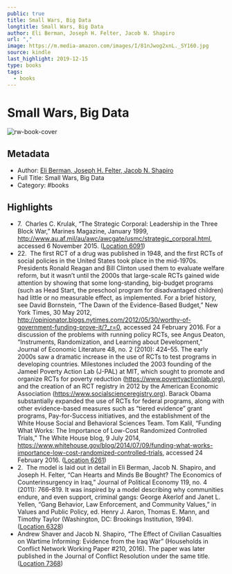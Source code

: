 ```yaml
---
public: true
title: Small Wars, Big Data
longtitle: Small Wars, Big Data
author: Eli Berman, Joseph H. Felter, Jacob N. Shapiro
url: ","
image: https://m.media-amazon.com/images/I/81nJwog2xnL._SY160.jpg
source: kindle
last_highlight: 2019-12-15
type: books
tags:
  - books
---
```

# Small Wars, Big Data

![rw-book-cover](https://m.media-amazon.com/images/I/81nJwog2xnL._SY160.jpg)

## Metadata
- Author: [Eli Berman, Joseph H. Felter, Jacob N. Shapiro](Eli%20Berman,%20Joseph%20H.%20Felter,%20Jacob%20N.%20Shapiro.md)
- Full Title: Small Wars, Big Data
- Category: #books

## Highlights
- 7.  Charles C. Krulak, “The Strategic Corporal: Leadership in the Three Block War,” Marines Magazine, January 1999, http://www.au.af.mil/au/awc/awcgate/usmc/strategic_corporal.html, accessed 6 November 2015. ([Location 6091](https://readwise.io/to_kindle?action=open&asin=B078SHYNSR&location=6091))
- 22.  The first RCT of a drug was published in 1948, and the first RCTs of social policies in the United States took place in the mid-1970s. Presidents Ronald Reagan and Bill Clinton used them to evaluate welfare reform, but it wasn’t until the 2000s that large-scale RCTs gained wide attention by showing that some long-standing, big-budget programs (such as Head Start, the preschool program for disadvantaged children) had little or no measurable effect, as implemented. For a brief history, see David Bornstein, “The Dawn of the Evidence-Based Budget,” New York Times, 30 May 2012, http://opinionator.blogs.nytimes.com/2012/05/30/worthy-of-government-funding-prove-it/?_r=0, accessed 24 February 2016. For a discussion of the problems with running policy RCTs, see Angus Deaton, “Instruments, Randomization, and Learning about Development,” Journal of Economic Literature 48, no. 2 (2010): 424–55. The early 2000s saw a dramatic increase in the use of RCTs to test programs in developing countries. Milestones included the 2003 founding of the Jameel Poverty Action Lab (J-PAL) at MIT, which sought to promote and organize RCTs for poverty reduction (https://www.povertyactionlab.org), and the creation of an RCT registry in 2012 by the American Economic Association (https://www.socialscienceregistry.org). Barack Obama substantially expanded the use of RCTs for federal programs, along with other evidence-based measures such as “tiered evidence” grant programs, Pay-for-Success initiatives, and the establishment of the White House Social and Behavioral Sciences Team. Tom Kalil, “Funding What Works: The Importance of Low-Cost Randomized Controlled Trials,” The White House blog, 9 July 2014, https://www.whitehouse.gov/blog/2014/07/09/funding-what-works-importance-low-cost-randomized-controlled-trials, accessed 24 February 2016. ([Location 6261](https://readwise.io/to_kindle?action=open&asin=B078SHYNSR&location=6261))
- 2.  The model is laid out in detail in Eli Berman, Jacob N. Shapiro, and Joseph H. Felter, “Can Hearts and Minds Be Bought? The Economics of Counterinsurgency in Iraq,” Journal of Political Economy 119, no. 4 (2011): 766–819. It was inspired by a model describing why communities endure, and even support, criminal gangs: George Akerlof and Janet L. Yellen, “Gang Behavior, Law Enforcement, and Community Values,” in Values and Public Policy, ed. Henry J. Aaron, Thomas E. Mann, and Timothy Taylor (Washington, DC: Brookings Institution, 1994). ([Location 6328](https://readwise.io/to_kindle?action=open&asin=B078SHYNSR&location=6328))
- Andrew Shaver and Jacob N. Shapiro, “The Effect of Civilian Casualties on Wartime Informing: Evidence from the Iraq War” (Households in Conflict Network Working Paper #210, 2016). The paper was later published in the Journal of Conflict Resolution under the same title. ([Location 7368](https://readwise.io/to_kindle?action=open&asin=B078SHYNSR&location=7368))
